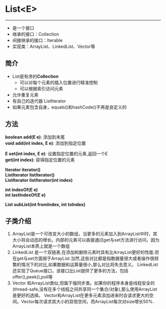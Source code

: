 # List<E\>
***
* 是一个接口
* 继承的接口：Collection
* 间接继承的接口：Iterable
* 实现类：ArrayList、LinkedList、Vector等

## 简介
* List是有序的**Collection**
	- 可以对每个元素的插入位置进行精准控制
	- 可以根据索引访问元素
* 允许重复元素
* 有自己的迭代器 ListIterator
* 如果元素包含自身，equals()和hashCode()不再是良定义的

## 方法
**boolean add(E e)**: 添加到末尾  
**void add(int index, E e)**: 添加到指定位置  

**E set(int index, E e)**: 设置指定位置的元素,返回一个E  
**get(int index)**: 获得指定位置的元素  

**Iterator iterator()**   
**ListIterator listIterator()**  
**ListIterator listIterator(int index)**  

**int indexOf(E e)**  
**int lastIndexOf(E e)**

**List<E> subList(int fromIndex, int toIndex)**

## 子类介绍
1. ArrayList是一个可改变大小的数组，当更多的元素加入到ArrayList中时，其大小将会动态的增长。内部的元素可以直接通过get与set方法进行访问，因为ArrayList本质上就是一个数组
2. LinkedList 是一个双链表,在添加和删除元素时具有比ArrayList更好的性能.但在get与set方面弱于ArrayList.当然,这些对比都是指数据量很大或者操作很频繁的情况下的对比,如果数据和运算量很小,那么对比将失去意义。
LinkedList还实现了Queue接口，该接口比List提供了更多的方法，包括offer(),peek(),poll等
3. Vector 和ArrayList类似,但属于强同步类。如果你的程序本身是线程安全的(thread-safe,没有在多个线程之间共享同一个集合/对象),那么使用ArrayList是更好的选择。
Vector和ArrayList在更多元素添加进来时会请求更大的空间。Vector每次请求其大小的双倍空间，而ArrayList每次对size增长50%.





	